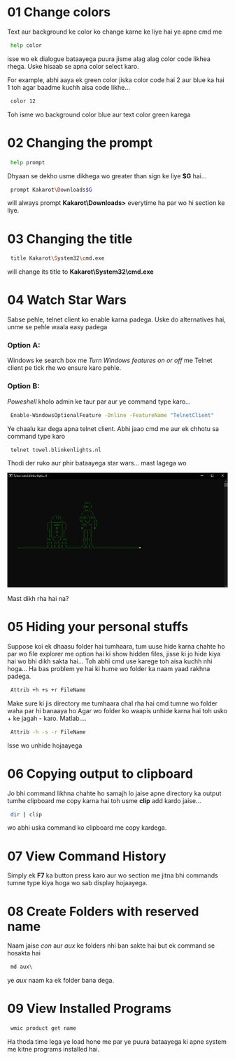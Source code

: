  # 01 Change colors

Text aur background ke color ko change karne ke liye hai ye apne cmd me

```bash
 help color
 ```

isse wo ek dialogue bataayega puura jisme alag alag color code likhea rhega. Uske hisaab se apna color select karo. 

For example, abhi aaya ek green color jiska color code hai 2 aur blue ka hai 1 toh agar baadme kuchh aisa code likhe...

```bash
 color 12
 ```

Toh isme wo background color blue aur text color green karega

 # 02 Changing the prompt

```bash
 help prompt
 ```

Dhyaan se dekho usme dikhega wo greater than sign ke liye __$G__ hai...

```bash
 prompt Kakarot\Downloads$G
 ```

will always prompt __Kakarot\Downloads>__ everytime ha par wo hi section ke liye.

 # 03 Changing the title

```bash
 title Kakarot\System32\cmd.exe
 ```

will change its title to __Kakarot\System32\cmd.exe__

 # 04 Watch Star Wars

Sabse pehle, telnet client ko enable karna padega. Uske do alternatives hai, unme se pehle waala easy padega


### Option A:
 Windows ke search box me _Turn Windows features on or off_ me Telnet client pe tick rhe wo ensure karo pehle.
### Option B: 
_Poweshell_ kholo admin ke taur par aur ye command type karo...

```bash
 Enable-WindowsOptionalFeature -Online -FeatureName "TelnetClient"
 ```

Ye chaalu kar dega apna telnet client.
Abhi jaao cmd me aur ek chhotu sa command type karo

```bash
 telnet towel.blinkenlights.nl
 ```

Thodi der ruko aur phir bataayega star wars... mast lagega wo

![Star Wars](star_wars.JPG)

Mast dikh rha hai na?

 # 05 Hiding your personal stuffs

Suppose koi ek dhaasu folder hai tumhaara, tum uuse hide karna chahte ho par wo file explorer me option hai ki show hidden files, jisse ki jo hide kiya hai wo bhi dikh sakta hai... Toh abhi cmd use karege toh aisa kuchh nhi hoga... Ha bas problem ye hai ki hume wo folder ka naam yaad rakhna padega.

```bash
 Attrib +h +s +r FileName
 ```

Make sure ki jis directory me tumhaara chal rha hai cmd tumne wo folder waha par hi banaaya ho
Agar wo folder ko waapis unhide karna hai toh usko + ke jagah - karo. Matlab....

```bash
 Attrib -h -s -r FileName
 ```

Isse wo unhide hojaayega

 # 06 Copying output to clipboard

Jo bhi command likhna chahte ho samajh lo jaise apne directory ka output tumhe clipboard me copy karna hai toh usme __clip__ add kardo jaise...

```bash
 dir | clip
 ```

wo abhi uska command ko clipboard me copy kardega.

 # 07 View Command History 

Simply ek __F7__ ka button press karo aur wo section me jitna bhi commands tumne type kiya hoga wo sab display hojaayega.

 # 08 Create Folders with reserved name

Naam jaise _con_ aur _aux_ ke folders nhi ban sakte hai but ek command se hosakta hai

```bash
 md aux\
 ```

ye _aux_ naam ka ek folder bana dega.

 # 09 View Installed Programs

```bash
 wmic product get name
 ```

Ha thoda time lega ye load hone me par ye puura bataayega ki apne system me kitne programs installed hai.
